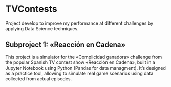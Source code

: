 # TVContests
Project develop to improve my performance at different challenges by applying Data Science techniques.

## Subproject 1: «Reacción en Cadena»

This project is a simulator for the «Complicidad ganadora» challenge from the popular Spanish TV contest show «Reacción en Cadena», built in a Jupyter Notebook using Python (Pandas for data managment).
It’s designed as a practice tool, allowing to simulate real game scenarios using data collected from actual episodes.